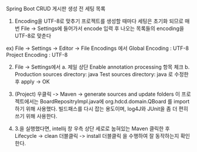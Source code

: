 Spring Boot CRUD 게시판 생성 전 세팅 목록
1. Encoding을 UTF-8로 맞추기
프로젝트를 생성할 때마다 세팅은 초기화 되므로
매번 File -> Settings에 들어가서 encode 입력 후
나오는 목록들의 encoding을 UTF-8로 맞춘다

ex) File -> Settings -> Editor -> File Encodings 에서 
Global Encoding  : UTF-8
Project Encoding : UTF-8

2. File -> Settings에서
a. 제일 상단 Enable annotation processing 항목 체크
b. Production sources directory: java
   Test sources directory: java
로 수정한 후 apply -> OK

3. (Project) 우클릭 -> Maven -> generate sources and update folders
이 프로젝트에서는 BoardRepositryImpl.java에 org.hdcd.domain.QBoard 를 import하기 위해 사용했다.
빌드패스를 다시 잡는 용도이며, log4J와 JUnit을 좀 더 편히 쓰기 위해 사용한다.

4. 3.을 실행했다면, intellij 창 우측 상단 세로로 눕혀있는 Maven 클릭한 후
Lifecycle -> clean 더블클릭 -> install 더블클릭
을 수행하여 잘 동작하는지 확인한다.